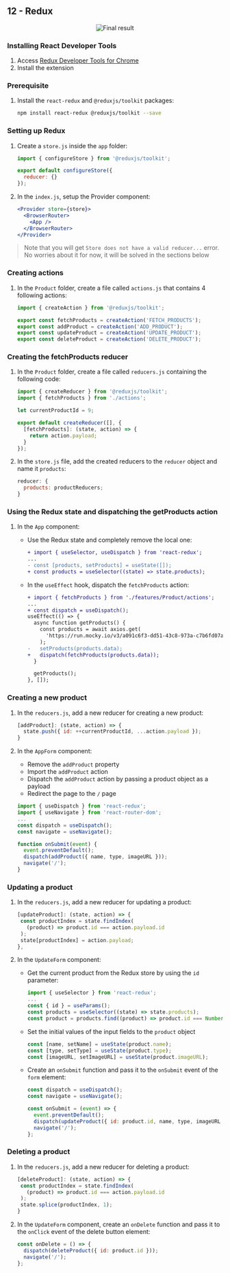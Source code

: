 ## 12 - Redux

<div align="center">
   <img  alt="Final result" src="https://user-images.githubusercontent.com/4281887/93014226-849fe080-f5d9-11ea-919e-0d32f971b10d.png">
</div>

### Installing React Developer Tools

1. Access [Redux Developer Tools for Chrome](https://chrome.google.com/webstore/detail/redux-devtools/lmhkpmbekcpmknklioeibfkpmmfibljd?hl=en)
2. Install the extension

### Prerequisite

1. Install the `react-redux` and `@reduxjs/toolkit` packages:

   ```bash
   npm install react-redux @reduxjs/toolkit --save
   ```

### Setting up Redux

1. Create a `store.js` inside the `app` folder:

   ```jsx
   import { configureStore } from '@reduxjs/toolkit';

   export default configureStore({
     reducer: {}
   });
   ```

2. In the `index.js`, setup the Provider component:

   ```jsx
   <Provider store={store}>
     <BrowserRouter>
       <App />
     </BrowserRouter>
   </Provider>
   ```

> Note that you will get `Store does not have a valid reducer...` error. No worries about it for now, it will be solved in the sections below

### Creating actions

1. In the `Product` folder, create a file called `actions.js` that contains 4 following actions:

   ```jsx
   import { createAction } from '@reduxjs/toolkit';

   export const fetchProducts = createAction('FETCH_PRODUCTS');
   export const addProduct = createAction('ADD_PRODUCT');
   export const updateProduct = createAction('UPDATE_PRODUCT');
   export const deleteProduct = createAction('DELETE_PRODUCT');
   ```

### Creating the fetchProducts reducer

1. In the `Product` folder, create a file called `reducers.js` containing the following code:

   ```jsx
   import { createReducer } from '@reduxjs/toolkit';
   import { fetchProducts } from './actions';

   let currentProductId = 9;

   export default createReducer([], {
     [fetchProducts]: (state, action) => {
       return action.payload;
     }
   });
   ```

2. In the `store.js` file, add the created reducers to the `reducer` object and name it `products`:

   ```jsx
   reducer: {
     products: productReducers;
   }
   ```

### Using the Redux state and dispatching the getProducts action

1. In the `App` component:

   - Use the Redux state and completely remove the local one:

     ```diff
     + import { useSelector, useDispatch } from 'react-redux';
     ...
     - const [products, setProducts] = useState([]);
     + const products = useSelector((state) => state.products);
     ```

   - In the `useEffect` hook, dispatch the `fetchProducts` action:

     ```diff
     + import { fetchProducts } from './features/Product/actions';
     ...
     + const dispatch = useDispatch();
     useEffect(() => {
       async function getProducts() {
         const products = await axios.get(
           'https://run.mocky.io/v3/a091c6f3-dd51-43c8-973a-c7b6fd07a84a'
         );
     -   setProducts(products.data);
     +   dispatch(fetchProducts(products.data));
       }

       getProducts();
     }, []);
     ```

### Creating a new product

1. In the `reducers.js`, add a new reducer for creating a new product:

   ```jsx
   [addProduct]: (state, action) => {
     state.push({ id: ++currentProductId, ...action.payload });
   }
   ```

2. In the `AppForm` component:

   - Remove the `addProduct` property
   - Import the `addProduct` action
   - Dispatch the `addProduct` action by passing a product object as a payload
   - Redirect the page to the `/` page

   ```jsx
   import { useDispatch } from 'react-redux';
   import { useNavigate } from 'react-router-dom';
   ...
   const dispatch = useDispatch();
   const navigate = useNavigate();

   function onSubmit(event) {
     event.preventDefault();
     dispatch(addProduct({ name, type, imageURL }));
     navigate('/');
   }
   ```

### Updating a product

1. In the `reducers.js`, add a new reducer for updating a product:

   ```jsx
   [updateProduct]: (state, action) => {
    const productIndex = state.findIndex(
      (product) => product.id === action.payload.id
    );
    state[productIndex] = action.payload;
   },
   ```

2. In the `UpdateForm` component:

   - Get the current product from the Redux store by using the `id` parameter:

     ```jsx
     import { useSelector } from 'react-redux';
     ...
     const { id } = useParams();
     const products = useSelector((state) => state.products);
     const product = products.find((product) => product.id === Number(id));
     ```

   - Set the initial values of the input fields to the `product` object

     ```jsx
     const [name, setName] = useState(product.name);
     const [type, setType] = useState(product.type);
     const [imageURL, setImageURL] = useState(product.imageURL);
     ```

   - Create an `onSubmit` function and pass it to the `onSubmit` event of the `form` element:

     ```jsx
     const dispatch = useDispatch();
     const navigate = useNavigate();

     const onSubmit = (event) => {
       event.preventDefault();
       dispatch(updateProduct({ id: product.id, name, type, imageURL }));
       navigate('/');
     };
     ```

### Deleting a product

1. In the `reducers.js`, add a new reducer for deleting a product:

   ```jsx
   [deleteProduct]: (state, action) => {
    const productIndex = state.findIndex(
      (product) => product.id === action.payload.id
    );
    state.splice(productIndex, 1);
   }
   ```

2. In the `UpdateForm` component, create an `onDelete` function and pass it to the `onClick` event of the delete button element:

   ```jsx
   const onDelete = () => {
     dispatch(deleteProduct({ id: product.id }));
     navigate('/');
   };
   ```
